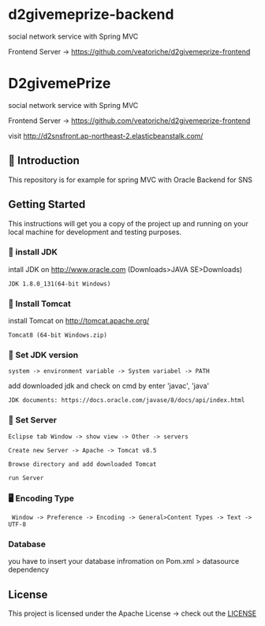 # d2givemeprize-backend

social network service with Spring MVC

Frontend Server -> https://github.com/veatoriche/d2givemeprize-frontend


# D2givemePrize

social network service with Spring MVC

Frontend Server -> https://github.com/veatoriche/d2givemeprize-frontend

visit http://d2snsfront.ap-northeast-2.elasticbeanstalk.com/

## 🚪 Introduction

This repository is for example for spring MVC with Oracle Backend for SNS 

## Getting Started

This instructions will get you a copy of the project up and running on your local machine for development and testing purposes.

### 🔨 install JDK
intall JDK on http://www.oracle.com (Downloads>JAVA SE>Downloads)
```
JDK 1.8.0_131(64-bit Windows)
```

### 🔨 Install Tomcat
install Tomcat on http://tomcat.apache.org/  
```
Tomcat8 (64-bit Windows.zip)
```

### 🔧 Set JDK version
```
system -> environment variable -> System variabel -> PATH
```
add downloaded jdk and check on cmd by enter 'javac', 'java'
```
JDK documents: https://docs.oracle.com/javase/8/docs/api/index.html
```

### 🔧 Set Server
```
Eclipse tab Window -> show view -> Other -> servers
```
```
Create new Server -> Apache -> Tomcat v8.5
```
```
Browse directory and add downloaded Tomcat 
```
```
run Server
```

### 🖥 Encoding Type 
```
 Window -> Preference -> Encoding -> General>Content Types -> Text -> UTF-8
```

### Database
you have to insert your database infromation on Pom.xml > datasource dependency


## License
This project is licensed under the Apache License -> check out the [LICENSE](https://github.com/9oominsoo/d2givemeprize-backend/blob/master/LICENSE)
